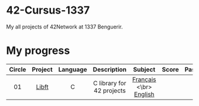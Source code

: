 # 42-Cursus-1337
My all projects of 42Network at 1337 Benguerir.

# My progress
|Circle | Project | Language | Description | Subject | Score | Pass | Level |
|:-----:|:-------:|:--------:|:-----------:|:-------:|:-----:|:----:|:-----:|
|01| [Libft](./0_Libft/) | C | C library for 42 projects | [Français](./0_Libft/Subjects/fr.subject.pdf) <\br> [English](./0_Libft/Subjects/en.subject.pdf) |

